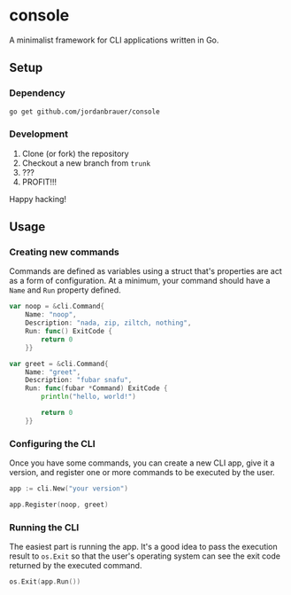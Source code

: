 # console

A minimalist framework for CLI applications written in Go.

## Setup

### Dependency

```bash
go get github.com/jordanbrauer/console
```

### Development

1. Clone (or fork) the repository
2. Checkout a new branch from `trunk`
3. ???
4. PROFIT!!!

Happy hacking!

## Usage

### Creating new commands

Commands are defined as variables using a struct that's properties are act as a
form of configuration. At a minimum, your command should have a `Name` and `Run`
property defined.

```go
var noop = &cli.Command{
    Name: "noop",
    Description: "nada, zip, ziltch, nothing",
    Run: func() ExitCode {
        return 0
    }}

var greet = &cli.Command{
    Name: "greet",
    Description: "fubar snafu",
    Run: func(fubar *Command) ExitCode {
        println("hello, world!")

        return 0
    }}
```

### Configuring the CLI

Once you have some commands, you can create a new CLI app, give it a version,
and register one or more commands to be executed by the user.

```go
app := cli.New("your version")

app.Register(noop, greet)
```

### Running the CLI

The easiest part is running the app. It's a good idea to pass the execution
result to `os.Exit` so that the user's operating system can see the exit code
returned by the executed command.

```go
os.Exit(app.Run())
```
